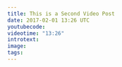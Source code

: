 ```yaml
---
title: This is a Second Video Post
date: 2017-02-01 13:26 UTC
youtubecode:
videotime: "13:26"
introtext:
image:
tags:
---
```




